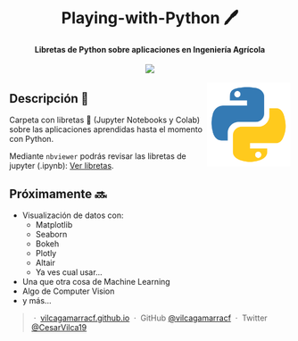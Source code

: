 <!-- | Actividad |
|---|
|![GitHub last commit](https://img.shields.io/github/last-commit/vilcagamarracf/Playing-with-Python?color=g)| -->

<h1 align="center"> Playing-with-Python 🖊️</h1>
<h4 align="center"> Libretas de Python sobre aplicaciones en Ingeniería Agrícola</h4>

<p align='center'>
   <img src='https://img.shields.io/github/last-commit/vilcagamarracf/Playing-with-Python?color=g'/>
</p>

<!-- <center>
   <div class='row'>
   <img src='https://colab.research.google.com/img/colab_favicon_256px.png' width=10%>
   <img src='https://www.dataquest.io/wp-content/uploads/2020/05/python_logo.png' width=10%>
   <img src='https://upload.wikimedia.org/wikipedia/commons/thumb/3/38/Jupyter_logo.svg/883px-Jupyter_logo.svg.png' width=8%>
   <img src= 'https://media1.tenor.com/images/48e1afc1fbdc8fa9ed3a8ab5ebb04b91/tenor.gif' width=14%>
   </div>
 </center> -->

<img src="python_logo.png" align="right" width="150" />

## Descripción 🚀

Carpeta con libretas 📓 (Jupyter Notebooks y Colab) sobre las aplicaciones aprendidas hasta el momento con Python.

Mediante `nbviewer` podrás revisar las libretas de jupyter (.ipynb): <a href="https://nbviewer.jupyter.org/github/vilcagamarracf/Playing-with-Python/tree/main/jupyter_notebooks/" target="_blank">Ver libretas</a>.

## Próximamente 🔜

- Visualización de datos con:
  - Matplotlib
  - Seaborn
  - Bokeh
  - Plotly
  - Altair
  - Ya ves cual usar...
- Una que otra cosa de Machine Learning 
- Algo de Computer Vision
- y más...

> &nbsp;&middot;&nbsp; [vilcagamarracf.github.io](https://vilcagamarracf.github.io/) &nbsp;&middot;&nbsp;
> GitHub [@vilcagamarracf](https://github.com/vilcagamarracf) &nbsp;&middot;&nbsp;
> Twitter [@CesarVilca19](https://twitter.com/CesarVilca19)
